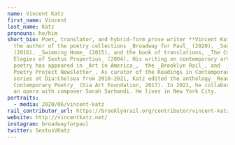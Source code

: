 ```yaml
---
name: Vincent Katz
first_name: Vincent
last_name: Katz
pronouns: he/him
short_bio: Poet, translator, and hybrid-form prose writer **Vincent Katz** is
  the author of the poetry collections _Broadway for Paul_ (2020), _Southness_
  (2016), _Swimming Home_ (2015), and the book of translations, _The Complete
  Elegies of Sextus Propertius_ (2004). His writing on contemporary art and
  poetry has appeared in _Art in America_,  the _Brooklyn Rail_, and  _The
  Poetry Project Newsletter_. As curator of the Readings in Contemporary Poetry
  series at Dia:Chelsea from 2010-2021, Katz edited the anthology _Readings in
  Contemporary Poetry_ (Dia Art Foundation, 2017). In 2021, he collaborated on
  an opera with composer Sarah Sarhandi. He lives in New York City.
portraits:
  - media: 2020/06/vincent-katz
rail_contributor_url: https://brooklynrail.org/contributor/vincent-katz
website: http://vincentkatz.net/
instagram: broadwayforpaul
twitter: SextusVKatz
---
```

